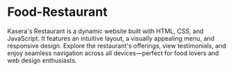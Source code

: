 # Food-Restaurant
Kasera's Restaurant is a dynamic website built with HTML, CSS, and JavaScript. It features an intuitive layout, a visually appealing menu, and responsive design. Explore the restaurant's offerings, view testimonials, and enjoy seamless navigation across all devices—perfect for food lovers and web design enthusiasts.
